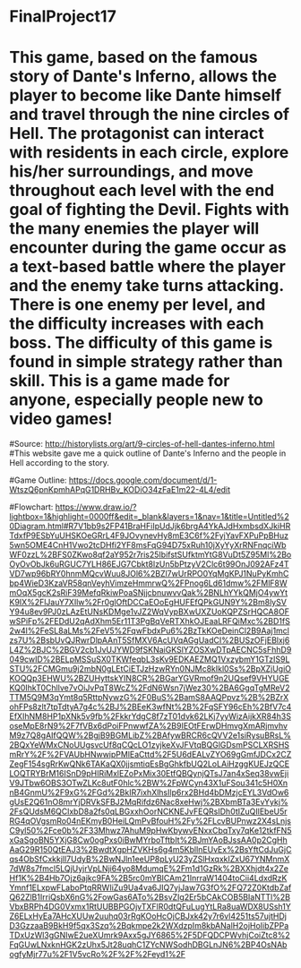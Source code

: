 # FinalProject17
# This game, based on the famous story of Dante's Inferno, allows the player to become like Dante himself and travel through the nine circles of Hell. The protagonist can interact with residents in each circle, explore his/her surroundings, and move throughout each level with the end goal of fighting the Devil. Fights with the many enemies the player will encounter during the game occur as a text-based battle where the player and the enemy take turns attacking. There is one enemy per level, and the difficulty increases with each boss. The difficulty of this game is found in simple strategy rather than skill. This is a game made for anyone, especially people new to video games!

#Source: http://historylists.org/art/9-circles-of-hell-dantes-inferno.html
#This website gave me a quick outline of Dante's Inferno and the people in Hell according to the story.

#Game Outline: https://docs.google.com/document/d/1-WtszQ6pnKpmhAPqG1DRHBv_KODiO34zFaE1m22-4L4/edit

#Flowchart: https://www.draw.io/?lightbox=1&highlight=0000ff&edit=_blank&layers=1&nav=1&title=Untitled%20Diagram.html#R7V1bb9s2FP41BraHFiIpUdJjk6brgA4YkAJdHxmbsdXJkiHRTdxfP9ESbYuUHSKOeGRrL4F9JOvynevHy8mE3C6f%2FyjYavFXPuPpBHuz5wn5OME4CnH1Vwo2tcDHfi2YF8msFqG94D75xRuh10jXyYyXrRNFnqciWbWF0zzL%2BFS0ZKwo8qf2aY952r7ris25IbifstSUfktmYtG8VuDt5Z95Ml%2BoOyOvObJk6uRGUC7YLH86EJG7Cbkt8lzUn5bPtzyV2Clc6t99OnJ092AFz4TVD7wp96bRY0hnmMQcvWuu8JOl6%2BZl7wUrRPO0YqMgKPJ1NuPyKmhCbp4WieD3KzaVR58qnVeyhVimzeHmmrwQ%2FPnog6Ld61dmw%2FMlF8WmOqX5gcK2sRiF39MefqRkiwPoaSNjjcbnuwvvQak%2BNLhYYkQMjO4ywYtK9IX%2FlJauY7XIlw%2Fr0glOftDCCaEOoEgHUFEfQPkGUN9Y%2Bm8lySVY94u8ev9PJ0zLAzEtUNsKDMge1vJZ2WqVypBXwUXZUoKQPZSrHQCA8OFwSPiFp%2FEDdU2qAdXhm5Er11T3PgBqVeRTXhkOJEaaLRFQiMxc%2BD1fS2w4l%2FeSL8aLMs%2FeV5%2FqwFbdxPu6%2BzTkKOeDeinCl2B9Aaj1mclzs7U%2BsbUvQJRwrDlpAAnT5SfMXV6AcUVqAGgUadCI%2BUSzOFjEBlxj6L4Z%2BJC%2BGV2cb1JvUJYWD9fSKNaiGKSlYZOSXwDTpAECNC5sFhhD9049cwID%2BELpMSSuSX0TKWfeqbL3sKv9EDKAEZMQ1VxzybmY1GTzIS9LSTU%2FCMGmu9j2mbN0gLEtCiETJzHzwRYn0NJMc8kIkl0Ss%2BpXZjUgiOKOQQp3EHWU%2BZUHyttskYIN8CR%2BGarYGVRmof9n2UQsef9VHYUGEKQ0IhkT0Chllve7vOiJvPqT8WcZ%2FdN6Wsn7jWez30%2BA6GgqTgMReV2TTM5Q9M3qYmt8q5RttpNywzG%2F0BuS%2BamS8AAQPpvz%2B%2BZrXohFPs8zlt7tpTdtyA7g4c%2BJ%2BEeK3wfNt%2B%2FqSFY96cEh%2BfV7c4EfXIhNM8HP1pXNk5v9fb%2FkkrYdgC8f7zT01dvk62LKj7yyWizAijkXR84h3SoseMpE8rN9%2F7fVBx6dPoiFPnwwfZA%2B9IEOtFErwDHmvgXmARjmvhvM9z7Q8gAIfQQW%2BgjB9BGMLibZ%2BAfywBRCR6cQVV2e1siRysuBRsL%2BQxYeWMxCNoUUgsvcUf8qCQcLO1zyjkeXvJFVtqBQGlGDsmPSCLXRSHSmRrY%2F%2FVAUbHNwwipPMlEaCttd%2F5U6dEALvZYO69gGmfJDCx2CZZegF154sgRrKwQNk6TAKaQX0jjsmtiqEsBgGhkfbUQ2LoLAiHzggKUEJzQCELOQTRYBrM16ISnD9pHIRiMxlEZoPxMix30EtfQBQynjQTsJ7an4xSeq38vwEjiV9JTbw6OBS3OTwZLKc8utF0hlc%2BW%2FpWCyn43X1uFSou341c5H0XnnB4GnmU%2F9xG%2FGd%2BkIR7ixhXlhsIlp6rx2BHd4bDMzjcEYL3VdOw6gUsE2Q61nO8mrYjDRVkSFBJ2MqRifdz6Nac8xeHwj%2BXbmBTa3EvYykj%2FsQUdsM6QClxbD8a2fs0qLBGxxhOorNCKNEJvFEQRsIDh0tIZuQIlEbeU5rRG4qOVgsmRo04nEKmyB0HeiLQmPvBfouH%2Fy%2FLcvBUPnwz2X4sLnjsC9yl50%2Fce0b%2F33Mhwz7AhuM9pHwKbywvENxxCbqTxy7qKe12tkfFN5xGaSgoBN5YXjG8Cw0ogPxs0iBwMYrboTftbIt%2BJmYAoBJssAA0p2CgHhAaG29R150QtEAJ3%2BwdtXgpHZVKHs6g4m5KbllnEUvEx%2BsYftCdJuGjCqs4ObSfCxkkjll7UdyB%2BwNJln1eeUP8pLyU23yZSlHxqxkIZxU67YNMnmX7dW8s7fmcl5LQjUyjrVpLNji64yo8MdumqE%2Fm1d1GzRk%2BXXhjdt4x2ZeHf1K%2B4Hb7Ojz6ajkc9FA%2B5rc0mYBICAm21InrraW1404toCii4LdxdRzKYmnf1ELxpwFLaboPtqRRWIiZu9Ua4va6JIQ7yjJaw7G3fO%2FQ72Z0KtdbZafQ62ZlB1IrriQsbX6nG%2FowGas6ATo%2BsvZIg2Er5bCAkCOB5BIaNTTl%2BVbxBRPh4DG0Vxmx1RtUUBBPGOjvTXFlR0dtQFuLugYtLRa8uaWDX8USsh1YZ6ELxHyEa7AHcXUUw2uuhq03rRgKOoHcOjCBJxk42y7r6vl4251ts57ujtHDjD3GzzaaB9BkH9f5qx3Szq%2Bqkmpe2k2WXdzpIm8kbANalH2ojHoIibZPPaTDxUzWl3gGNIwE2ueXUmrk9Axx5gJY6865%2F5DFQDCPWvhjCoiZtc8%2FqGUwLNxknHGK2zUhx5Jt28uqhC1ZYcNWSodhDBGLnJN6%2BP4OsNAbogfyMjr77u%2F1V5vcRo%2F%2F%2Feyd1%2F
